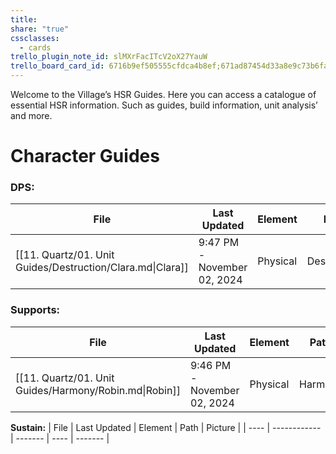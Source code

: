 ```yaml
---
title: 
share: "true"
cssclasses:
  - cards
trello_plugin_note_id: slMXrFacITcV2oX27YauW
trello_board_card_id: 6716b9ef505555cfdca4b8ef;671ad87454d33a8e9c73b6fa
---
```

Welcome to the Village’s HSR Guides. Here you can access a catalogue of essential HSR information. Such as guides, build information, unit analysis’ and more. 

# Character Guides 

### **DPS:** 
| File                                                       | Last Updated                | Element  | Path        | Picture |
| ---------------------------------------------------------- | --------------------------- | -------- | ----------- | ------- |
| [[11. Quartz/01. Unit Guides/Destruction/Clara.md\|Clara]] | 9:47 PM - November 02, 2024 | Physical | Destruction | ![](\-) |

### **Supports:**
| File                                                   | Last Updated                | Element  | Path    | Picture |
| ------------------------------------------------------ | --------------------------- | -------- | ------- | ------- |
| [[11. Quartz/01. Unit Guides/Harmony/Robin.md\|Robin]] | 9:46 PM - November 02, 2024 | Physical | Harmony | ![](\-) |


**Sustain:**
| File | Last Updated | Element | Path | Picture |
| ---- | ------------ | ------- | ---- | ------- |

